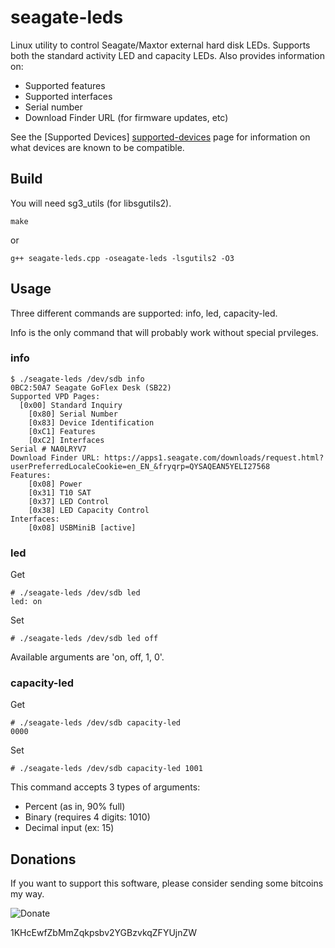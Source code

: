 seagate-leds
============
Linux utility to control Seagate/Maxtor external hard disk LEDs. Supports both the standard activity LED and capacity LEDs.
Also provides information on:
* Supported features
* Supported interfaces
* Serial number
* Download Finder URL (for firmware updates, etc)

See the [Supported Devices] [supported-devices] page for information on what devices are known to be compatible.

[supported-devices]: ../../wiki/Supported-Devices "Supported Devices"

Build
-----
You will need sg3_utils (for libsgutils2).
```
make
```
or
```
g++ seagate-leds.cpp -oseagate-leds -lsgutils2 -O3
```

Usage
-----
Three different commands are supported: info, led, capacity-led.

Info is the only command that will probably work without special prvileges.

### info
```
$ ./seagate-leds /dev/sdb info
0BC2:50A7 Seagate GoFlex Desk (SB22)
Supported VPD Pages:
  [0x00] Standard Inquiry
	[0x80] Serial Number
	[0x83] Device Identification
	[0xC1] Features
	[0xC2] Interfaces
Serial # NA0LRYV7
Download Finder URL: https://apps1.seagate.com/downloads/request.html?userPreferredLocaleCookie=en_EN_&fryqrp=QYSAQEAN5YELI27568
Features:
	[0x08] Power
	[0x31] T10 SAT
	[0x37] LED Control
	[0x38] LED Capacity Control
Interfaces:
	[0x08] USBMiniB [active]
```
### led
Get
```
# ./seagate-leds /dev/sdb led
led: on
```
Set
```
# ./seagate-leds /dev/sdb led off
```
Available arguments are 'on, off, 1, 0'.

### capacity-led
Get
```
# ./seagate-leds /dev/sdb capacity-led
0000
```
Set
```
# ./seagate-leds /dev/sdb capacity-led 1001
```
This command accepts 3 types of arguments:
* Percent (as in, 90% full)
* Binary (requires 4 digits: 1010)
* Decimal input (ex: 15)

## Donations

If you want to support this software, please consider sending some bitcoins my way.

![Donate](https://chart.googleapis.com/chart?chs=250x250&cht=qr&chl=bitcoin:1KHcEwfZbMmZqkpsbv2YGBzvkqZFYUjnZW)

1KHcEwfZbMmZqkpsbv2YGBzvkqZFYUjnZW
